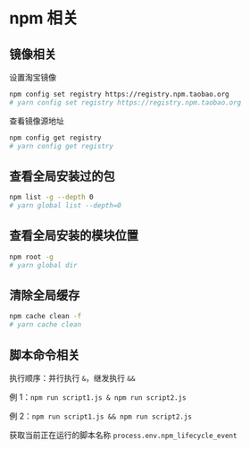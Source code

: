 # npm 相关

## 镜像相关

设置淘宝镜像

```sh
npm config set registry https://registry.npm.taobao.org
# yarn config set registry https://registry.npm.taobao.org
```

查看镜像源地址

```sh
npm config get registry
# yarn config get registry
```

## 查看全局安装过的包

```sh
npm list -g --depth 0
# yarn global list --depth=0
```

## 查看全局安装的模块位置

```sh
npm root -g
# yarn global dir
```

## 清除全局缓存

```sh
npm cache clean -f
# yarn cache clean
```

## 脚本命令相关

执行顺序：并行执行 `&`，继发执行 `&&`

例 1：`npm run script1.js & npm run script2.js`

例 2：`npm run script1.js && npm run script2.js`

获取当前正在运行的脚本名称 `process.env.npm_lifecycle_event`
